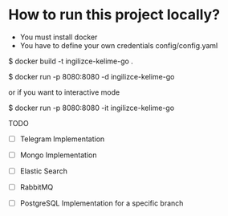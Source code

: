 # How to run this project locally?

- You must install docker
- You have to define your own credentials config/config.yaml

$ docker build -t ingilizce-kelime-go .

$ docker run -p 8080:8080 -d ingilizce-kelime-go

or if you want to interactive mode

$ docker run -p 8080:8080 -it ingilizce-kelime-go

TODO
- [ ] Telegram Implementation

- [ ] Mongo Implementation

- [ ] Elastic Search

- [ ] RabbitMQ

- [ ] PostgreSQL Implementation for a specific branch
